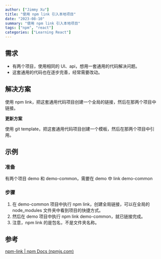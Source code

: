 ```yaml
---
author: ["Jimmy Xu"]
title: "使用 npm link 引入本地项目"
date: "2023-08-10"
summary: "使用 npm link 引入本地项目"
tags: ["npm", "react"]
categories: ["Learning React"]
---
```


## 需求

- 有两个项目，使用相同的 UI、api，想用一套通用的代码解决问题。
- 这套通用的代码也在逐步完善，经常需要改动。

## 解决方案

使用 npm link，把这套通用代码项目创建一个全局的链接，然后在那两个项目中链接。

**更新方案**

使用 git template，把这套通用代码项目创建一个模板，然后在那两个项目中引用。

## 示例

### 准备

有两个项目 demo 和 demo-common，需要在 demo 中 link demo-common

### 步骤

1. 在 demo-common 项目中执行 npm link，创建全局链接，可以在全局的 node_modules 文件夹中看到项目的快捷方式。
1. 然后在 demo 项目中执行 npm link demo-common，就已链接完成。
1. 注意，npm link 的是包名，不是文件夹名称。

## 参考

[npm-link | npm Docs (npmjs.com)](https://docs.npmjs.com/cli/v8/commands/npm-link)

